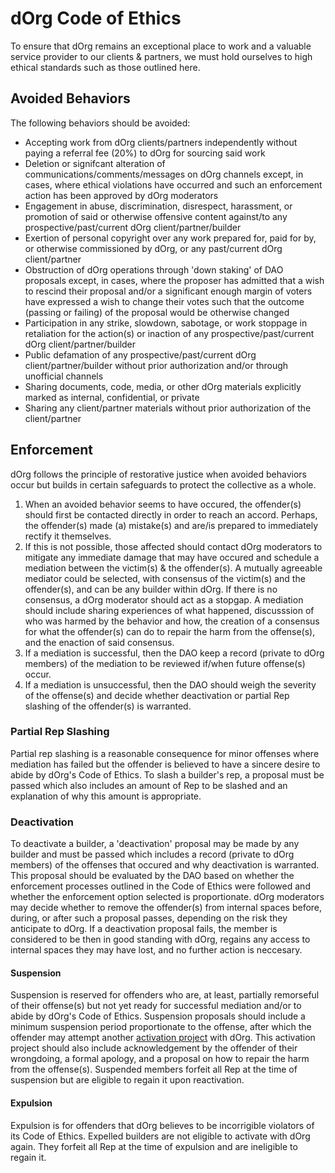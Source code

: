 # dOrg Code of Ethics

To ensure that dOrg remains an exceptional place to work and a valuable service provider to our clients & partners, we must hold ourselves to high ethical standards such as those outlined here.

## Avoided Behaviors
The following behaviors should be avoided:

* Accepting work from dOrg clients/partners independently without paying a referral fee (20%) to dOrg for sourcing said work
* Deletion or signifcant alteration of communications/comments/messages on dOrg channels except, in cases, where ethical violations have occurred and such an enforcement action has been approved by dOrg moderators
* Engagement in abuse, discrimination, disrespect, harassment, or promotion of said or otherwise offensive content against/to any prospective/past/current dOrg client/partner/builder
* Exertion of personal copyright over any work prepared for, paid for by, or otherwise commissioned by dOrg, or any past/current dOrg client/partner
* Obstruction of dOrg operations through 'down staking' of DAO proposals except, in cases, where the proposer has admitted that a wish to rescind their proposal and/or a significant enough margin of voters have expressed a wish to change their votes such that the outcome (passing or failing) of the proposal would be otherwise changed
* Participation in any strike, slowdown, sabotage, or work stoppage in retaliation for the action(s) or inaction of any prospective/past/current dOrg client/partner/builder
* Public defamation of any prospective/past/current dOrg client/partner/builder without prior authorization and/or through unofficial channels
* Sharing documents, code, media, or other dOrg materials explicitly marked as internal, confidential, or private
* Sharing any client/partner materials without prior authorization of the client/partner


## Enforcement
dOrg follows the principle of restorative justice when avoided behaviors occur but builds in certain safeguards to protect the collective as a whole.

1. When an avoided behavior seems to have occured, the offender(s) should first be contacted directly in order to reach an accord. Perhaps, the offender(s) made (a) mistake(s) and are/is prepared to immediately rectify it themselves. 
2. If this is not possible, those affected should contact dOrg moderators to mitigate any immediate damage that may have occured and schedule a mediation between the victim(s) & the offender(s). A mutually agreeable mediator could be selected, with consensus of the victim(s) and the offender(s), and can be any builder within dOrg. If there is no consensus, a dOrg moderator should act as a stopgap. A mediation should include sharing experiences of what happened, discusssion of who was harmed by the behavior and how, the creation of a consensus for what the offender(s) can do to repair the harm from the offense(s), and the enaction of said consensus.
3. If a mediation is successful, then the DAO keep a record (private to dOrg members) of the mediation to be reviewed if/when future offense(s) occur.
4. If a mediation is unsuccessful, then the DAO should weigh the severity of the offense(s) and decide whether deactivation or partial Rep slashing of the offender(s) is warranted.

### Partial Rep Slashing
Partial rep slashing is a reasonable consequence for minor offenses where mediation has failed but the offender is believed to have a sincere desire to abide by dOrg's Code of Ethics.
To slash a builder's rep, a proposal must be passed which also includes an amount of Rep to be slashed and an explanation of why this amount is appropriate.

### Deactivation

To deactivate a builder, a 'deactivation' proposal may be made by any builder and must be passed which includes a record (private to dOrg members) of the offenses that occured and why deactivation is warranted.
This proposal should be evaluated by the DAO based on whether the enforcement processes outlined in the Code of Ethics were followed and whether the enforcement option selected is proportionate.
dOrg moderators may decide whether to remove the offender(s) from internal spaces before, during, or after such a proposal passes, depending on the risk they anticipate to dOrg.
If a deactivation proposal fails, the member is considered to be then in good standing with dOrg, regains any access to internal spaces they may have lost, and no further action is neccesary.

#### Suspension
Suspension is reserved for offenders who are, at least, partially remorseful of their offense(s) but not yet ready for successful mediation and/or to abide by dOrg's Code of Ethics.
Suspension proposals should include a minimum suspension period proportionate to the offense, after which the offender may attempt another [activation project](../../activation.md) with dOrg.
This activation project should also include acknowledgement by the offender of their wrongdoing, a formal apology, and a proposal on how to repair the harm from the offense(s).
Suspended members forfeit all Rep at the time of suspension but are eligible to regain it upon reactivation.

#### Expulsion
Expulsion is for offenders that dOrg believes to be incorrigible violators of its Code of Ethics.
Expelled builders are not eligible to activate with dOrg again.
They forfeit all Rep at the time of expulsion and are ineligible to regain it.
